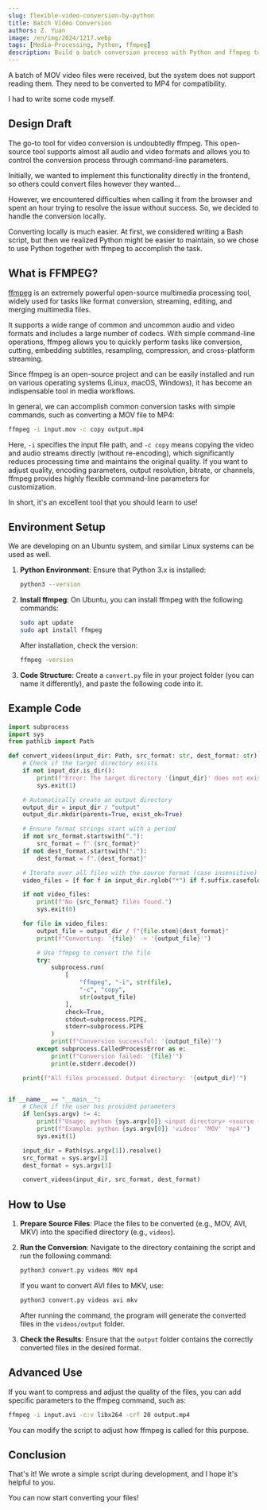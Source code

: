 ```yaml
---
slug: flexible-video-conversion-by-python
title: Batch Video Conversion
authors: Z. Yuan
image: /en/img/2024/1217.webp
tags: [Media-Processing, Python, ffmpeg]
description: Build a batch conversion process with Python and ffmpeg to convert to a specified format.
---
```


A batch of MOV video files were received, but the system does not support reading them. They need to be converted to MP4 for compatibility.

I had to write some code myself.

<!-- truncate -->

## Design Draft

The go-to tool for video conversion is undoubtedly ffmpeg. This open-source tool supports almost all audio and video formats and allows you to control the conversion process through command-line parameters.

Initially, we wanted to implement this functionality directly in the frontend, so others could convert files however they wanted...

However, we encountered difficulties when calling it from the browser and spent an hour trying to resolve the issue without success. So, we decided to handle the conversion locally.

Converting locally is much easier. At first, we considered writing a Bash script, but then we realized Python might be easier to maintain, so we chose to use Python together with ffmpeg to accomplish the task.

## What is FFMPEG?

[ffmpeg](https://ffmpeg.org/) is an extremely powerful open-source multimedia processing tool, widely used for tasks like format conversion, streaming, editing, and merging multimedia files.

It supports a wide range of common and uncommon audio and video formats and includes a large number of codecs. With simple command-line operations, ffmpeg allows you to quickly perform tasks like conversion, cutting, embedding subtitles, resampling, compression, and cross-platform streaming.

Since ffmpeg is an open-source project and can be easily installed and run on various operating systems (Linux, macOS, Windows), it has become an indispensable tool in media workflows.

In general, we can accomplish common conversion tasks with simple commands, such as converting a MOV file to MP4:

```bash
ffmpeg -i input.mov -c copy output.mp4
```

Here, `-i` specifies the input file path, and `-c copy` means copying the video and audio streams directly (without re-encoding), which significantly reduces processing time and maintains the original quality. If you want to adjust quality, encoding parameters, output resolution, bitrate, or channels, ffmpeg provides highly flexible command-line parameters for customization.

In short, it's an excellent tool that you should learn to use!

## Environment Setup

We are developing on an Ubuntu system, and similar Linux systems can be used as well.

1. **Python Environment**: Ensure that Python 3.x is installed:

   ```bash
   python3 --version
   ```

2. **Install ffmpeg**: On Ubuntu, you can install ffmpeg with the following commands:

   ```bash
   sudo apt update
   sudo apt install ffmpeg
   ```

   After installation, check the version:

   ```bash
   ffmpeg -version
   ```

3. **Code Structure**: Create a `convert.py` file in your project folder (you can name it differently), and paste the following code into it.

## Example Code

```python
import subprocess
import sys
from pathlib import Path

def convert_videos(input_dir: Path, src_format: str, dest_format: str):
    # Check if the target directory exists
    if not input_dir.is_dir():
        print(f"Error: The target directory '{input_dir}' does not exist.")
        sys.exit(1)

    # Automatically create an output directory
    output_dir = input_dir / "output"
    output_dir.mkdir(parents=True, exist_ok=True)

    # Ensure format strings start with a period
    if not src_format.startswith("."):
        src_format = f".{src_format}"
    if not dest_format.startswith("."):
        dest_format = f".{dest_format}"

    # Iterate over all files with the source format (case insensitive)
    video_files = [f for f in input_dir.rglob("*") if f.suffix.casefold() == src_format.casefold()]

    if not video_files:
        print(f"No {src_format} files found.")
        sys.exit(0)

    for file in video_files:
        output_file = output_dir / f"{file.stem}{dest_format}"
        print(f"Converting: '{file}' -> '{output_file}'")

        # Use ffmpeg to convert the file
        try:
            subprocess.run(
                [
                    "ffmpeg", "-i", str(file),
                    "-c", "copy",
                    str(output_file)
                ],
                check=True,
                stdout=subprocess.PIPE,
                stderr=subprocess.PIPE
            )
            print(f"Conversion successful: '{output_file}'")
        except subprocess.CalledProcessError as e:
            print(f"Conversion failed: '{file}'")
            print(e.stderr.decode())

    print(f"All files processed. Output directory: '{output_dir}'")


if __name__ == "__main__":
    # Check if the user has provided parameters
    if len(sys.argv) != 4:
        print(f"Usage: python {sys.argv[0]} <input directory> <source format> <destination format>")
        print(f"Example: python {sys.argv[0]} 'videos' 'MOV' 'mp4'")
        sys.exit(1)

    input_dir = Path(sys.argv[1]).resolve()
    src_format = sys.argv[2]
    dest_format = sys.argv[3]

    convert_videos(input_dir, src_format, dest_format)
```

## How to Use

1. **Prepare Source Files**: Place the files to be converted (e.g., MOV, AVI, MKV) into the specified directory (e.g., `videos`).

2. **Run the Conversion**: Navigate to the directory containing the script and run the following command:

   ```bash
   python3 convert.py videos MOV mp4
   ```

   If you want to convert AVI files to MKV, use:

   ```bash
   python3 convert.py videos avi mkv
   ```

   After running the command, the program will generate the converted files in the `videos/output` folder.

3. **Check the Results**: Ensure that the `output` folder contains the correctly converted files in the desired format.

## Advanced Use

If you want to compress and adjust the quality of the files, you can add specific parameters to the ffmpeg command, such as:

```bash
ffmpeg -i input.avi -c:v libx264 -crf 20 output.mp4
```

You can modify the script to adjust how ffmpeg is called for this purpose.

## Conclusion

That's it! We wrote a simple script during development, and I hope it's helpful to you.

You can now start converting your files!
